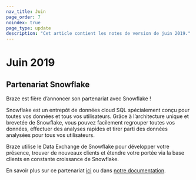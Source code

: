 ```yaml
---
nav_title: Juin
page_order: 7
noindex: true
page_type: update
description: "Cet article contient les notes de version de juin 2019."
---
```


# Juin 2019

## Partenariat Snowflake

Braze est fière d’annoncer son partenariat avec Snowflake !

Snowflake est un entrepôt de données cloud SQL spécialement conçu pour toutes vos données et tous vos utilisateurs. Grâce à l’architecture unique et brevetée de Snowflake, vous pouvez facilement regrouper toutes vos données, effectuer des analyses rapides et tirer parti des données analysées pour tous vos utilisateurs.

Braze utilise le Data Exchange de Snowflake pour développer votre présence, trouver de nouveaux clients et étendre votre portée via la base clients en constante croissance de Snowflake.

En savoir plus sur ce partenariat [ici](https://www.braze.com/perspectives/article/snowflake-partner-announcement) ou dans [notre documentation]({{site.baseurl}}/partners/snowflake/).

